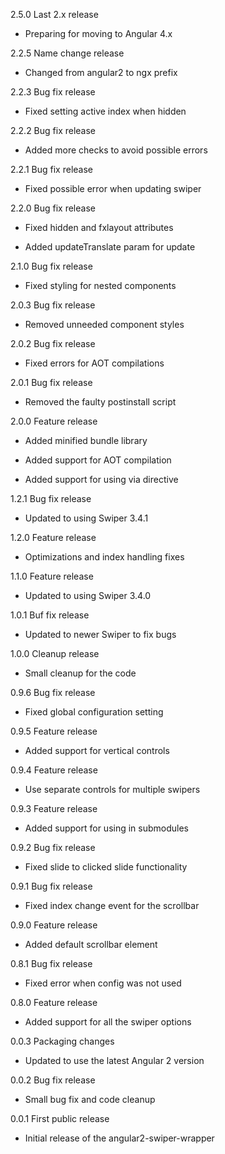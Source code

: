 2.5.0 Last 2.x release

  - Preparing for moving to Angular 4.x

2.2.5 Name change release

  - Changed from angular2 to ngx prefix

2.2.3 Bug fix release

  - Fixed setting active index when hidden

2.2.2 Bug fix release

  - Added more checks to avoid possible errors

2.2.1 Bug fix release

  - Fixed possible error when updating swiper

2.2.0 Bug fix release

  - Fixed hidden and fxlayout attributes

  - Added updateTranslate param for update

2.1.0 Bug fix release

  - Fixed styling for nested components

2.0.3 Bug fix release

  - Removed unneeded component styles

2.0.2 Bug fix release

  - Fixed errors for AOT compilations

2.0.1 Bug fix release

  - Removed the faulty postinstall script

2.0.0 Feature release

  - Added minified bundle library

  - Added support for AOT compilation

  - Added support for using via directive

1.2.1 Bug fix release

  - Updated to using Swiper 3.4.1

1.2.0 Feature release

  - Optimizations and index handling fixes

1.1.0 Feature release

  - Updated to using Swiper 3.4.0

1.0.1 Buf fix release

  - Updated to newer Swiper to fix bugs

1.0.0 Cleanup release

  - Small cleanup for the code

0.9.6 Bug fix release

  - Fixed global configuration setting

0.9.5 Feature release

  - Added support for vertical controls

0.9.4 Feature release

  - Use separate controls for multiple swipers

0.9.3 Feature release

  - Added support for using in submodules

0.9.2 Bug fix release

  - Fixed slide to clicked slide functionality

0.9.1 Bug fix release

  - Fixed index change event for the scrollbar

0.9.0 Feature release

  - Added default scrollbar element

0.8.1 Bug fix release

  - Fixed error when config was not used

0.8.0 Feature release

  - Added support for all the swiper options

0.0.3 Packaging changes

  - Updated to use the latest Angular 2 version

0.0.2 Bug fix release

  - Small bug fix and code cleanup

0.0.1 First public release

  - Initial release of the angular2-swiper-wrapper
